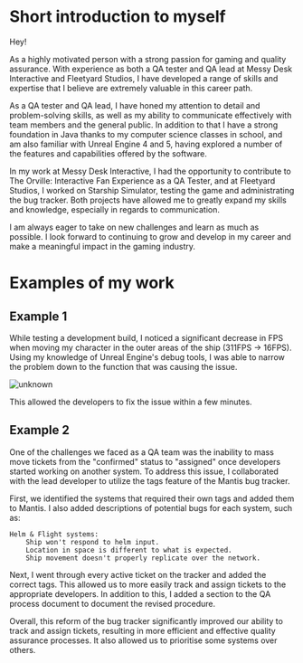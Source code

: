 # Short introduction to myself
Hey!

As a highly motivated person with a strong passion for gaming and quality assurance. With experience as both a QA tester and QA lead at Messy Desk Interactive and Fleetyard Studios, I have developed a range of skills and expertise that I believe are extremely valuable in this career path.

As a QA tester and QA lead, I have honed my attention to detail and problem-solving skills, as well as my ability to communicate effectively with team members and the general public. In addition to that I have a strong foundation in Java thanks to my computer science classes in school, and am also familiar with Unreal Engine 4 and 5, having explored a number of the features and capabilities offered by the software.

In my work at Messy Desk Interactive, I had the opportunity to contribute to The Orville: Interactive Fan Experience as a QA Tester, and at Fleetyard Studios, I worked on Starship Simulator, testing the game and administrating the bug tracker. Both projects have allowed me to greatly expand my skills and knowledge, especially in regards to communication.

I am always eager to take on new challenges and learn as much as possible. I look forward to continuing to grow and develop in my career and make a meaningful impact in the gaming industry.

# Examples of my work


## Example 1

While testing a development build, I noticed a significant decrease in FPS when moving my character in the outer areas of the ship (311FPS -> 16FPS). Using my knowledge of Unreal Engine's debug tools, I was able to narrow the problem down to the function that was causing the issue.

![unknown](https://user-images.githubusercontent.com/69924175/208081011-7bd2c933-574f-46c3-bd3d-1572e01cfb0b.png)

This allowed the developers to fix the issue within a few minutes.

## Example 2

One of the challenges we faced as a QA team was the inability to mass move tickets from the "confirmed" status to "assigned" once developers started working on another system. To address this issue, I collaborated with the lead developer to utilize the tags feature of the Mantis bug tracker.

First, we identified the systems that required their own tags and added them to Mantis. I also added descriptions of potential bugs for each system, such as:

    Helm & Flight systems:
        Ship won't respond to helm input.
        Location in space is different to what is expected.
        Ship movement doesn't properly replicate over the network.

Next, I went through every active ticket on the tracker and added the correct tags. This allowed us to more easily track and assign tickets to the appropriate developers. In addition to this, I added a section to the QA process document to document the revised procedure.

Overall, this reform of the bug tracker significantly improved our ability to track and assign tickets, resulting in more efficient and effective quality assurance processes. It also allowed us to prioritise some systems over others.
